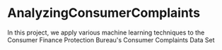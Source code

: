 # AnalyzingConsumerComplaints
In this project, we apply various machine learning techniques to the Consumer Finance Protection Bureau's Consumer Complaints Data Set
